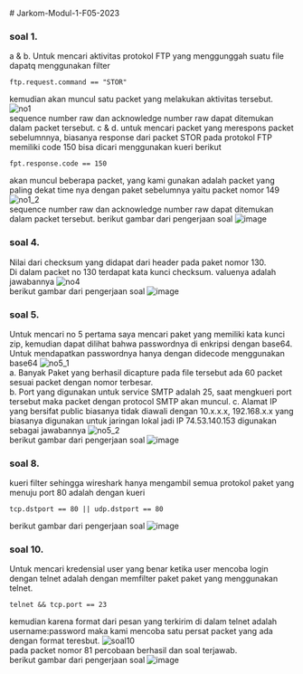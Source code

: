  ﻿# Jarkom-Modul-1-F05-2023

### soal 1.
a & b. 
Untuk mencari aktivitas protokol FTP yang menggunggah suatu file dapatq menggunakan filter
```
ftp.request.command == "STOR"
```
kemudian akan muncul satu packet yang melakukan aktivitas tersebut.  
![no1](https://github.com/aptarr/Jarkom-Modul-1-F05-2023/assets/114988957/ac6170c2-ae1e-434d-8f9b-9466fc2c6a2a)  
sequence number raw dan acknowledge number raw dapat ditemukan dalam packet tersebut.
c & d. 
untuk mencari packet yang merespons packet sebelumnnya, biasanya response dari packet STOR pada protokol FTP memiliki code 150
bisa dicari menggunakan kueri berikut
```
fpt.response.code == 150
```
akan muncul beberapa packet, yang kami gunakan adalah packet yang paling dekat time nya dengan paket sebelumnya yaitu packet nomor 149
![no1_2](https://github.com/aptarr/Jarkom-Modul-1-F05-2023/assets/114988957/675d609f-7b60-4b52-9536-9e3ff8e28b9a)  
sequence number raw dan acknowledge number raw dapat ditemukan dalam packet tersebut.
berikut gambar dari pengerjaan soal
![image](https://github.com/aptarr/Jarkom-Modul-1-F05-2023/assets/114988957/58c32ba8-a22f-4acf-9ee9-8ee6e0af6244)

### soal 4.
Nilai dari checksum yang didapat dari header pada paket nomor 130.  
Di dalam packet no 130 terdapat kata kunci checksum. valuenya adalah jawabannya
![no4](https://github.com/aptarr/Jarkom-Modul-1-F05-2023/assets/114988957/d4a6f537-7dd6-46c3-b52a-8a0b9039e890)  
berikut gambar dari pengerjaan soal
![image](https://github.com/aptarr/Jarkom-Modul-1-F05-2023/assets/114988957/1f6d4906-f3c3-4399-8aee-96c646fd32b6)  

### soal 5.
Untuk mencari no 5 pertama saya mencari paket yang memiliki kata kunci zip, kemudian dapat dilihat bahwa passwordnya di enkripsi dengan base64. Untuk mendapatkan passwordnya hanya dengan didecode menggunakan base64
![no5_1](https://github.com/aptarr/Jarkom-Modul-1-F05-2023/assets/114988957/52c2072d-e552-40c1-ac8a-82453714496c)  
a. Banyak Paket yang berhasil dicapture pada file tersebut ada 60 packet sesuai packet dengan nomor terbesar.  
b. Port yang digunakan untuk service SMTP adalah 25, saat mengkueri port tersebut maka packet dengan protocol SMTP akan muncul.
c. Alamat IP yang bersifat public biasanya tidak diawali dengan 10.x.x.x, 192.168.x.x yang biasanya digunakan untuk jaringan lokal jadi IP 74.53.140.153 digunakan sebagai jawabannya
![no5_2](https://github.com/aptarr/Jarkom-Modul-1-F05-2023/assets/114988957/a477a20d-948d-4d8c-b179-9b0b398533e7)  
berikut gambar dari pengerjaan soal
![image](https://github.com/aptarr/Jarkom-Modul-1-F05-2023/assets/114988957/3b698a93-a484-424e-90ce-51e281905029)  
### soal 8.  
kueri filter sehingga wireshark hanya mengambil semua protokol paket yang menuju port 80 adalah dengan kueri
```
tcp.dstport == 80 || udp.dstport == 80
```
berikut gambar dari pengerjaan soal
![image](https://github.com/aptarr/Jarkom-Modul-1-F05-2023/assets/114988957/54beb07e-4c65-4162-8fd5-f01d9e3de370)  

### soal 10.
Untuk mencari kredensial user yang benar ketika user  mencoba login dengan telnet adalah dengan memfilter paket paket yang menggunakan telnet.
```
telnet && tcp.port == 23
```
kemudian karena format dari pesan yang terkirim di dalam telnet adalah username:password maka kami mencoba satu persat packet yang ada dengan format teresbut.
![soal10](https://github.com/aptarr/Jarkom-Modul-1-F05-2023/assets/114988957/9544bd14-a9ea-481c-be63-b124d5c93a19)  
pada packet nomor 81 percobaan berhasil dan soal terjawab.  
berikut gambar dari pengerjaan soal
![image](https://github.com/aptarr/Jarkom-Modul-1-F05-2023/assets/114988957/a502f032-6dc6-4cd4-a9a9-6e50ee1c8aba)






